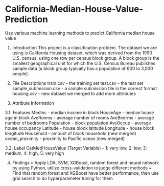 # California-Median-House-Value-Prediction
Use various machine learning methods to predict California median house value

1. Introduction
This project is a classification problem. The dataset we are using is California Housing dataset, which was derived from the 1990 U.S. census, using one row per census block group. A block group is the smallest geographical unit for which the U.S. Census Bureau publishes sample data (a block group typically has a population of 600 to 3,000 people).

2. File Descriptions
train.csv - the training set
test.csv - the test set
sample_submission.csv - a sample submission file in the correct format
housing.csv - new dataset we merged to add more attributes

3. Attribute Information

3.1. Features
MedInc - median income in block
HouseAge - median house age in block
AveRooms - average number of rooms
AveBedrms - average number of bedrooms
Population - block population
AveOccup - average house occupancy
Latitude - house block latitude
Longitude - house block longitude
Household - amount of block household (new merged)
ocean_proximity - proximity to Pacific ocean (new merged)

3.2. Label
CatMedHouseValue (Target Variable) - 1: very low, 2: low, 3: medium, 4: high, 5: very high

4. Findings
•	Apply LDA, SVM, XGBoost, random forest and neural network by using Python, utilize cross-validation to judge different methods
•	Find that random forest and XGBoost have better performance, then use grid search to do hyperparameter tuning for them

